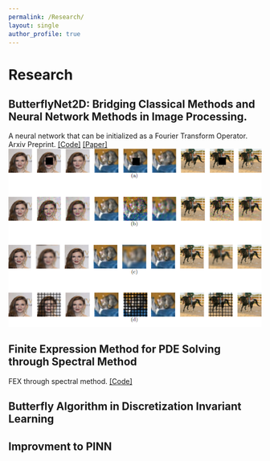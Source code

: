 ```yaml
---
permalink: /Research/
layout: single
author_profile: true
---
```

# Research

## ButterflyNet2D: Bridging Classical Methods and Neural Network Methods in Image Processing.
A neural network that can be initialized as a Fourier Transform Operator.
Arxiv Preprint.
<a href="https://github.com/Genz17/ButterFlyNet2D">[Code]</a>
<a href="https://arxiv.org/abs/2211.16578">[Paper]</a>
![](../assets/images/example.png)


## Finite Expression Method for PDE Solving through Spectral Method
FEX through spectral method.
<a href="https://github.com/Genz17/FEXSpectrum">[Code]</a>

## Butterfly Algorithm in Discretization Invariant Learning

## Improvment to PINN
